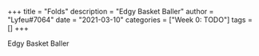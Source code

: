 +++
title = "Folds"
description = "Edgy Basket Baller"
author = "Lyfeu#7064"
date = "2021-03-10"
categories = ["Week 0: TODO"]
tags = []
+++

Edgy Basket Baller

